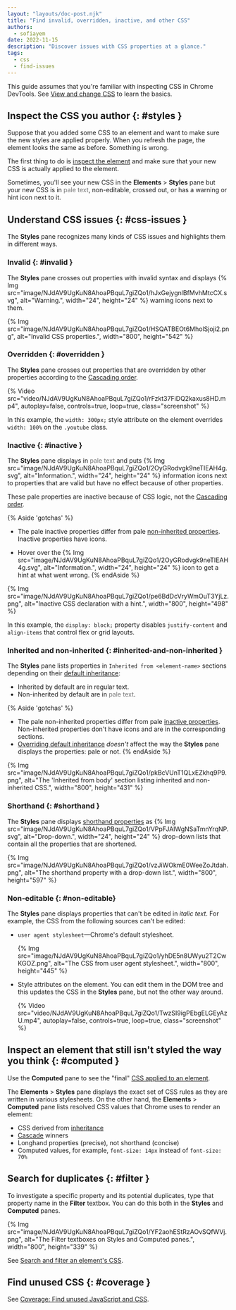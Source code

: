 ```yaml
---
layout: "layouts/doc-post.njk"
title: "Find invalid, overridden, inactive, and other CSS"
authors:
  - sofiayem
date: 2022-11-15
description: "Discover issues with CSS properties at a glance."
tags:
  - css
  - find-issues
---
```


This guide assumes that you're familiar with inspecting CSS in Chrome DevTools. See [View and change CSS][1] to learn the basics.

## Inspect the CSS you author {: #styles }

Suppose that you added some CSS to an element and want to make sure the new styles are
applied properly. When you refresh the page, the element looks the same as before. Something is wrong.

The first thing to do is [inspect the element][2] and make sure that your new CSS is actually applied to the element.

Sometimes, you'll see your new CSS in the **Elements** > **Styles** pane but your new CSS is in <span style="opacity: 60%;">pale text</span>, non-editable, crossed out, or has a warning or hint icon next to it.

## Understand CSS issues {: #css-issues }

The **Styles** pane recognizes many kinds of CSS issues and highlights them in different ways.

### Invalid {: #invalid }

The **Styles** pane crosses out properties with invalid syntax and displays {% Img src="image/NJdAV9UgKuN8AhoaPBquL7giZQo1/hJxGejygnlBfMvhMtcCX.svg", alt="Warning.", width="24", height="24" %} warning icons next to them.

{% Img src="image/NJdAV9UgKuN8AhoaPBquL7giZQo1/HSQATBEOt6MholSjoji2.png", alt="Invalid CSS properties.", width="800", height="542" %}

### Overridden {: #overridden }

The **Styles** pane crosses out properties that are overridden by other properties according to the [Cascading order][3].

{% Video src="video/NJdAV9UgKuN8AhoaPBquL7giZQo1/rFzkt37FiDQ2kaxus8HD.mp4", autoplay=false, controls=true, loop=true, class="screenshot" %}

In this example, the `width: 300px;` style attribute on the element overrides `width: 100%` on the `.youtube` class.

### Inactive {: #inactive }

The **Styles** pane displays in <span style="opacity: 60%;">pale text</span> and puts {% Img src="image/NJdAV9UgKuN8AhoaPBquL7giZQo1/2OyGRodvgk9neTIEAH4g.svg", alt="Information.", width="24", height="24" %} information icons next to properties that are valid but have no effect because of other properties.

These pale properties are inactive because of CSS logic, not the [Cascading order][3].

{% Aside 'gotchas' %}
- The pale inactive properties differ from pale [non-inherited properties](#inherited-and-non-inherited). Inactive properties have icons.

- Hover over the {% Img src="image/NJdAV9UgKuN8AhoaPBquL7giZQo1/2OyGRodvgk9neTIEAH4g.svg", alt="Information.", width="24", height="24" %} icon to get a hint at what went wrong.
{% endAside %}

{% Img src="image/NJdAV9UgKuN8AhoaPBquL7giZQo1/pe6BdDcVryWmOuT3YjLz.png", alt="Inactive CSS declaration with a hint.", width="800", height="498" %}

In this example, the `display: block;` property disables `justify-content` and `align-items` that control flex or grid layouts.

### Inherited and non-inherited {: #inherited-and-non-inherited }

The **Styles** pane lists properties in `Inherited from <element-name>` sections depending on their [default inheritance](https://developer.mozilla.org/en-US/docs/Web/CSS/inheritance):

- Inherited by default are in regular text.
- Non-inherited by default are in <span style="opacity: 60%;">pale text</span>.

{% Aside 'gotchas' %}
- The pale non-inherited properties differ from pale [inactive properties](#inactive). Non-inherited properties don't have icons and are in the corresponding sections.
- [Overriding default inheritance](https://developer.mozilla.org/docs/Web/CSS/inheritance#overriding_inheritance_an_example) *doesn't* affect the way the **Styles** pane displays the properties: pale or not.
{% endAside %}

{% Img src="image/NJdAV9UgKuN8AhoaPBquL7giZQo1/pkBcVUnT1QLxEZkhq9P9.png", alt="The 'Inherited from body' section listing inherited and non-inherited CSS.", width="800", height="431" %}

### Shorthand {: #shorthand }

The **Styles** pane displays [shorthand properties](https://developer.mozilla.org/docs/Web/CSS/Shorthand_properties) as {% Img src="image/NJdAV9UgKuN8AhoaPBquL7giZQo1/VPpFJAIWgNSaTmnYrqNP.svg", alt="Drop-down.", width="24", height="24" %} drop-down lists that contain all the properties that are shortened.

{% Img src="image/NJdAV9UgKuN8AhoaPBquL7giZQo1/vzJiWOkmE0WeeZoJtdah.png", alt="The shorthand property with a drop-down list.", width="800", height="597" %}

### Non-editable {: #non-editable}

The **Styles** pane displays properties that can't be edited in *italic text*. For example, the CSS from the following sources can't be edited:

- `user agent stylesheet`—Chrome's default stylesheet.

  {% Img src="image/NJdAV9UgKuN8AhoaPBquL7giZQo1/yhDE5n8UWyu2T2CwKGOZ.png", alt="The CSS from user agent stylesheet.", width="800", height="445" %}

- Style attributes on the element. You can edit them in the DOM tree and this updates the CSS in the **Styles** pane, but not the other way around.

  {% Video src="video/NJdAV9UgKuN8AhoaPBquL7giZQo1/TwzSI9igPEbgELGEyAzU.mp4", autoplay=false, controls=true, loop=true, class="screenshot" %}

## Inspect an element that still isn't styled the way you think  {: #computed }

Use the **Computed** pane to see the "final" [CSS applied to an element](/docs/devtools/css/reference/#computed).

The **Elements** > **Styles** pane displays the exact set of CSS rules as they are written in various stylesheets. On the other hand, the **Elements** > **Computed** pane lists resolved CSS values that Chrome uses to render an element:

- CSS derived from [inheritance](https://developer.mozilla.org/docs/Web/CSS/inheritance)
- [Cascade](https://developer.mozilla.org/docs/Web/CSS/Cascade) winners
- Longhand properties (precise), not shorthand (concise)
- Computed values, for example, `font-size: 14px` instead of `font-size: 70%`

## Search for duplicates {: #filter }

To investigate a specific property and its potential duplicates, type that property name in the **Filter** textbox. You can do this both in the **Styles** and **Computed** panes.

{% Img src="image/NJdAV9UgKuN8AhoaPBquL7giZQo1/YF2aohEStRzAOvSQfWVj.png", alt="The Filter textboxes on Styles and Computed panes.", width="800", height="339" %}

See [Search and filter an element's CSS](/docs/devtools/css/reference/#filter).

## Find unused CSS {: #coverage }

See [Coverage: Find unused JavaScript and CSS](/docs/devtools/coverage/).

[1]: /docs/devtools/css
[2]: /docs/devtools/css/reference#select
[3]: https://developer.mozilla.org/docs/Web/CSS/Cascade#cascading_order
